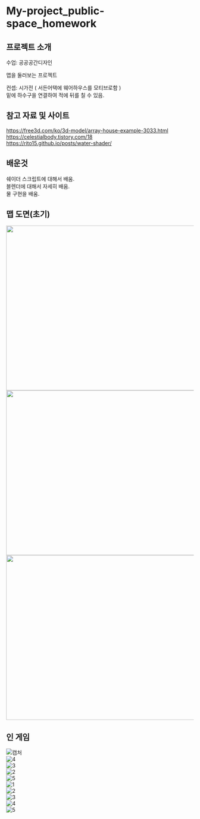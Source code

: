 # My-project_public-space_homework
## 프로젝트 소개
수업: 공공공간디자인  
  
맵을 둘러보는 프로젝트  
  
컨셉: 시가전 ( 서든어택에 웨어하우스를 모티브로함 )  
밑에 하수구을 연결하여 적에 뒤를 칠 수 있음.
## 참고 자료 및 사이트
https://free3d.com/ko/3d-model/array-house-example-3033.html  
https://celestialbody.tistory.com/18  
https://rito15.github.io/posts/water-shader/  
## 배운것
쉐이더 스크립트에 대해서 배움.  
블렌더에 대해서 자세히 배움.  
물 구현을 배움.  

## 맵 도면(초기)
<img src="https://user-images.githubusercontent.com/87477736/208268765-2990f416-f067-4cee-8811-eb7607e1a4e0.jpg" width="591" height="443"/>
<img src="https://user-images.githubusercontent.com/87477736/208268767-681ed05c-99cd-45c3-a42e-a973021501cb.jpg" width="591" height="443"/>
<img src="https://user-images.githubusercontent.com/87477736/208268768-9aa42aa8-fce3-449a-8a9b-0f9da7abe588.jpg" width="591" height="443"/>
  
## 인 게임
![캡처](https://user-images.githubusercontent.com/87477736/208268510-db500628-6abc-4965-a849-d7552fdfa0cc.PNG)  
![4](https://user-images.githubusercontent.com/87477736/208268512-4e5410d8-b912-40e3-ba2b-fc9bba65b949.PNG)  
![3](https://user-images.githubusercontent.com/87477736/208268513-e14c2b8c-df39-4c90-9eb1-fcb2a125f183.PNG)  
![2](https://user-images.githubusercontent.com/87477736/208268514-b8afd401-0b48-434d-96ef-903ddb5452d1.PNG)  
![5](https://user-images.githubusercontent.com/87477736/208288442-bbc98010-b82f-4354-bb4c-e1e46ce503ef.PNG)  
![1](https://user-images.githubusercontent.com/87477736/208474082-95156713-1cb9-4e82-add9-503a9743260e.PNG)  
![2](https://user-images.githubusercontent.com/87477736/208474091-ce435cfe-2f92-4c05-aa92-bdee7c8baa61.PNG)  
![3](https://user-images.githubusercontent.com/87477736/208474094-44887fec-8fda-4195-a70e-d1c041475eb2.PNG)  
![4](https://user-images.githubusercontent.com/87477736/208474099-110fedd0-5166-4ebc-86c0-f5b50fd23229.PNG)  
![5](https://user-images.githubusercontent.com/87477736/208474104-7871a705-8f04-446a-bbed-d25a75c1d34d.PNG)  

